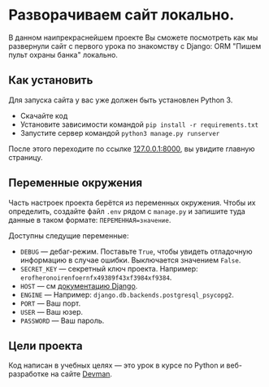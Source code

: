 # Разворачиваем сайт локально.
В данном наипрекраснейшем проекте Вы сможете посмотреть как мы развернули сайт с первого урока по знакомству с Django: ORM "Пишем пульт охраны банка" локально.

## Как установить
Для запуска сайта у вас уже должен быть установлен Python 3.

- Скачайте код
- Установите зависимости командой `pip install -r requirements.txt`
- Запустите сервер командой `python3 manage.py runserver`

После этого переходите по ссылке [127.0.0.1:8000](http://127.0.0.1:8000), вы увидите главную страницу.

## Переменные окружения
Часть настроек проекта берётся из переменных окружения. Чтобы их определить, создайте файл `.env` рядом с `manage.py` и запишите туда данные в таком формате: `ПЕРЕМЕННАЯ=значение`.

Доступны следущие переменные:
- `DEBUG` — дебаг-режим. Поставьте `True`, чтобы увидеть отладочную информацию в случае ошибки. Выключается значением `False`.
- `SECRET_KEY` — секретный ключ проекта. Например: `erofheronoirenfoernfx49389f43xf3984xf9384`.
- `HOST` — см [документацию Django](https://docs.djangoproject.com/en/3.1/ref/settings/#allowed-hosts).
- `ENGINE` — Например: `django.db.backends.postgresql_psycopg2`.
- `PORT` — Ваш порт.
- `USER` — Ваш юзер.
- `PASSWORD` — Ваш пароль.

## Цели проекта

Код написан в учебных целях — это урок в курсе по Python и веб-разработке на сайте [Devman](https://dvmn.org).

